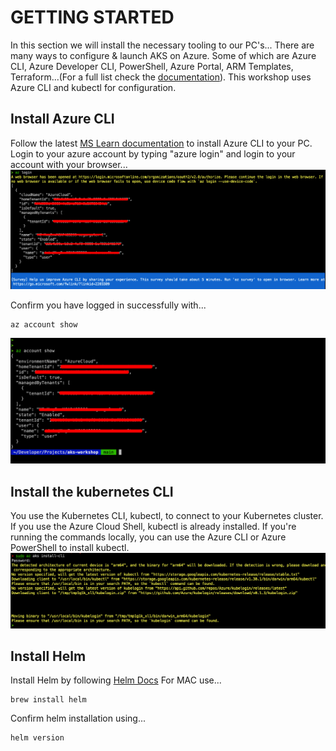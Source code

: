 # GETTING STARTED 
In this section we will install the necessary tooling to our PC's...
There are many ways to configure & launch AKS on Azure. Some of which are Azure CLI, Azure Developer CLI, PowerShell, Azure Portal, ARM Templates, Terraform...(For a full list check the [documentation](https://learn.microsoft.com/en-us/azure/aks/learn/quick-kubernetes-deploy-cli)). This workshop uses Azure CLI and kubectl for configuration.

## Install Azure CLI
Follow the latest [MS Learn documentation](https://learn.microsoft.com/en-us/cli/azure/install-azure-cli) to install Azure CLI to your PC.
Login to your azure account by typing "azure login" and login to your account with your browser...
![Alt text](../media/01.png)

Confirm you have logged in successfully with...

```
az account show 
```
![Alt text](../media/70.png)

## Install the kubernetes CLI 
You use the Kubernetes CLI, kubectl, to connect to your Kubernetes cluster. If you use the Azure Cloud Shell, kubectl is already installed. If you're running the commands locally, you can use the Azure CLI or Azure PowerShell to install kubectl.
![Alt text](../media/03.png)

## Install Helm 

Install Helm by following [Helm Docs](https://helm.sh/docs/intro/install/) 
For MAC use...
```
brew install helm 
```
Confirm helm installation using...
```
helm version 
```


